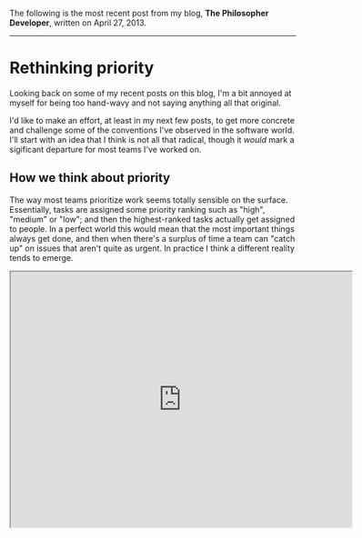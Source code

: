 The following is the most recent post from my blog, **The Philosopher Developer**, written on April 27, 2013.

***

Rethinking priority
===================

Looking back on some of my recent posts on this blog, I'm a bit annoyed at myself for being too hand-wavy and not saying anything all that original.

I'd like to make an effort, at least in my next few posts, to get more concrete and challenge some of the conventions I've observed in the software world. I'll start with an idea that I think is not all that radical, though it *would* mark a sigificant departure for most teams I've worked on.

How we think about priority
---------------------------

The way most teams prioritize work seems totally sensible on the surface. Essentially, tasks are assigned some priority ranking such as "high", "medium" or "low"; and then the highest-ranked tasks actually get assigned to people. In a perfect world this would mean that the most important things always get done, and then when there's a surplus of time a team can "catch up" on issues that aren't quite as urgent. In practice I think a different reality tends to emerge.

<iframe src="http://charter.herokuapp.com/embed/G8G85MQY" style="height: 450px; width: 600px;" />

On projects I've been a part of, inevitably it turns out that the "high-priority" work is the *only* work that gets done. We never seem to run out of high-priority things to do; and so there ends up being **this giant mountain of "low-priority" issues** that, if we're honest with ourselves, will never be tackled. Which would imply that more and more important things keep always coming up.

<iframe src="http://charter.herokuapp.com/embed/K8IUBCNI" style="height: 450px; width: 600px;" />

But either this isn't true, or it shouldn't be.

Other than the fact that it just doesn't seem reasonable that such a curve could actually represent reality, I see two problems here. First, the accumulation of many small bugs over the life of a project brings the quality of the software down, which is a sad state of affairs. Have you ever encountered a bug for the 100th time in some application you use regularly, and suddenly it occurred to you that that bug has been around *forever*? The other problem, which is arguably even worse, is the technical debt that so many low-priority defects represent. Choosing to always plow forward with high-priority items while allowing all these little problems to pile up exerts drag on a team. It becomes harder to make forward progress.

Just as there are two major problems, there are at least two mistakes that lead to this predicament. The first is a classic one that most of us are at least subconsciously already aware of, which is that we get too fixated on *adding features* to software when there are still minor issues to resolve. Quite simply, fixing bugs isn't sexy. And so we move towards buggy, bloated software with too many features instead of high-quality software with just the right features.

The other mistake is more psychological. I can't really prove this, but it's my hypothesis that on strictly priority-based projects our minds come to think of *priority* as *likelihood of actually getting done*. Which makes sense, because the two end up being perfectly correlated. We therefore **tend to over-prioritize new work that we're excited about** out of fear that it just won't get done otherwise. And the cascading effect of this is that bugs we've been meaning to fix and little improvements we've been meaning to make get neglected over and over again.

How we could do it differently
------------------------------

Here's a different approach I would like to try some day. Instead of adopting the mindset that we will always work on high-priority items--logical though that may be in theory--what if we allocated our time **in advance** on a weighted basis, so that high-priority items get the most time but medium- and/or low-priority work gets some time as well? For example, we might say that out of every two weeks (10 working days), "high-priority" work gets 7 days, "medium" work gets 2, and "low" gets 1[^exact-breakdown-of-work].

<iframe src="http://charter.herokuapp.com/embed/NBSU8ZSB" style="height: 450px; width: 600px;" />

Why take this approach? I acknowledge that it seems a bit counterintuitive to *force* work on lower-priority tasks, when there's theoretically more important work to do. But I actually think this would get us closer to an ideal distribution of work than where most of us currently are. Instead of the mildly [ADD](http://en.wikipedia.org/wiki/ADD) pattern of working on whatever seems important right now, and perpetually "forgetting" to do less-urgent work, a fixed allocation would nudge us back in the direction of refactoring, fixing bugs, and actually implementing some of those nice-to-haves we never seem to implement.

More importantly, I think this strategy would allow us to be more honest with ourselves. The truth is that "high-priority" often doesn't really mean high priority: it's a stand-in for *probability of happening* (the psychological mistake I mentioned). Knowing that so-called "low priority" work *is* going to get done--that it *won't* just get swept under the rug--might enable us to make more truthful decisions about what we should be spending the lion's share of our time on.

What do you think?

[^exact-breakdown-of-work]: I'm just throwing these numbers out there. I would expect any team who attempted something like this to revisit the breakdown periodically in the beginning--say, every couple of months--to calibrate and figure out what works best.
